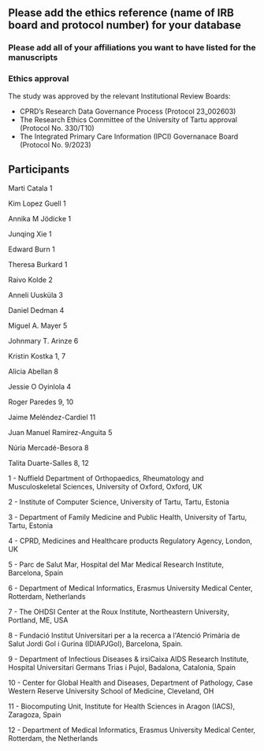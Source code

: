 ## Please add the ethics reference (name of IRB board and protocol number) for your database

### Please add all of your affiliations you want to have listed for the manuscripts

### Ethics approval
The study was approved by the relevant Institutional Review Boards: 
- CPRD’s Research Data Governance Process (Protocol 23_002603)
- The Research Ethics Committee of the University of Tartu approval (Protocol No. 330/T10)
- The Integrated Primary Care Information (IPCI) Governanace Board (Protocol No. 9/2023)

## Participants

Marti Catala 1

Kim Lopez Guell 1

Annika M Jödicke 1

Junqing Xie 1

Edward Burn 1

Theresa Burkard 1

Raivo Kolde 2

Anneli Uusküla 3

Daniel Dedman 4

Miguel A. Mayer 5

Johnmary T. Arinze 6

Kristin Kostka 1, 7

Alicia Abellan 8

Jessie O Oyinlola 4

Roger Paredes 9, 10

Jaime Meléndez-Cardiel 11

Juan Manuel Ramírez-Anguita 5

Núria Mercadé-Besora 8

Talita Duarte-Salles 8, 12


1 - Nuffield Department of Orthopaedics, Rheumatology and Musculoskeletal Sciences, University of Oxford, Oxford, UK

2 - Institute of Computer Science, University of Tartu, Tartu, Estonia

3 - Department of Family Medicine and Public Health, University of Tartu, Tartu, Estonia

4 - CPRD, Medicines and Healthcare products Regulatory Agency, London, UK

5 - Parc de Salut Mar, Hospital del Mar Medical Research Institute, Barcelona, Spain 

6 - Department of Medical Informatics, Erasmus University Medical Center, Rotterdam, Netherlands

7 - The OHDSI Center at the Roux Institute, Northeastern University, Portland, ME, USA

8 - Fundació Institut Universitari per a la recerca a l'Atenció Primària de Salut Jordi Gol i Gurina (IDIAPJGol), Barcelona, Spain. 

9 - Department of Infectious Diseases & irsiCaixa AIDS Research Institute, Hospital Universitari Germans Trias i Pujol, Badalona, Catalonia, Spain

10 - Center for Global Health and Diseases, Department of Pathology, Case Western Reserve University School of Medicine, Cleveland, OH 

11 - Biocomputing Unit, Institute for Health Sciences in Aragon (IACS), Zaragoza, Spain 

12 - Department of Medical Informatics, Erasmus University Medical Center, Rotterdam, the Netherlands




